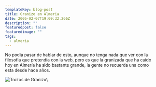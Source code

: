 ```yaml
---
templateKey: blog-post
title: Granizo en Almeria
date: 2005-02-07T19:09:32.266Z
description: ""
featuredpost: false
featuredimage: ""
tags:
  - almeria
---
```

No podia pasar de hablar de esto, aunque no tenga nada que ver con la filosofia que pretendia con la web, pero es que la granizada que ha caido hoy en Almerí­a ha sido bastante grande, la gente no recuerda una como esta desde hace años.

![Trozos de Granizo](https://live.staticflickr.com/1/4408474_0359e8ae81_c.jpg)\
